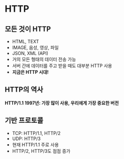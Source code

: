 # HTTP

## 모든 것이 HTTP

- HTML, TEXT
- IMAGE, 음성, 영상, 파일
- JSON, XML (API)
- 거의 모든 형태의 데이터 전송 가능
- 서버 간에 데이터를 주고 받을 때도 대부분 HTTP 사용
- **지금은 HTTP 시대!**

## HTTP의 역사

**HTTP/1.1 1997년: 가장 많이 사용, 우리에게 가장 중요한 버전**

## 기반 프로토콜

- TCP: HTTP/1.1, HTTP/2
- UDP: HTTP/3
- 현재 HTTP/1.1 주로 사용
- HTTP/2, HTTP/3도 점점 증가